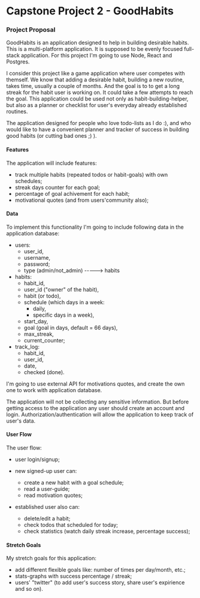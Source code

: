 # Capstone Project 2 - GoodHabits
### Project Proposal
GoodHabits is an application designed to help in building desirable habits. 
This is a multi-platform application. It is supposed to be evenly focused full-stack application.
For this project I'm going to use Node, React and Postgres. 

I consider this project like a game application where user competes with themself. We know that adding a desirable habit, building a new routine, takes time, usually a couple of months. And the goal is to to get a long streak for the habit user is working on. It could take a few attempts to reach the goal. This application could be used not only as habit-building-helper, but also as a planner or checklist for user's everyday already established routines. 

The application designed for people who love todo-lists as I do :), and who would like to have a convenient planner and tracker of success in building good habits (or cutting bad ones ;) ).

#### Features
The application will include features:

- track multiple habits (repeated todos or habit-goals) with own schedules;
- streak days counter for each goal;
- percentage of goal achivement for each habit;
- motivational quotes (and from users'community also);

#### Data
To implement this functionality I'm going to include following data in the application database: 
- users: 
    - user_id,
    - username,
    - password;
    - type (admin/not_admin)
    -----> habits
- habits:
    - habit_id,
    - user_id ("owner" of the habit),
    - habit (or todo),
    - schedule (which days in a week:
        - daily,
        - specific days in a week),
    - start_day,
    - goal (goal in days, default = 66 days),
    - max_streak,
    - current_counter;
- track_log:
    - habit_id,
    - user_id, 
    - date,
    - checked (done).
        
I'm going to use external API for motivations quotes, and create the own one to work with application database.

The application will not be collecting any sensitive information.  But before getting access to the application any user should create an account and login. Authorization/authentication will allow the application to keep track of user's data.

#### User Flow
The user flow:
- user login/signup;
- new signed-up user can:
    - create a new habit with a goal schedule; 
    - read a user-guide;
    - read motivation quotes;

- established user also can:
    - delete/edit a habit;
    - check todos that scheduled for today;
    - check statistics (watch daily streak increase, percentage success);

#### Stretch Goals
My stretch goals for this application:
- add different flexible goals like: number of times per day/month, etc.;
- stats-graphs with success percentage / streak;
- users' "twitter" (to add user's success story, share user's expirience and so on).




